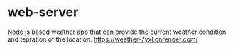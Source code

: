 # web-server
Node js based weather app that can provide the current weather condition and tepration of the location.
https://weather-7yxl.onrender.com/
